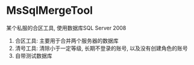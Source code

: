 # MsSqlMergeTool
某个私服的合区工具,  使用数据库SQL Server 2008

1. 合区工具: 主要用于合并两个服务器的数据库
2. 清号工具: 清除小于一定等级, 长期不登录的账号, 以及没有创建角色的账号 
3. 自带测试数据库
